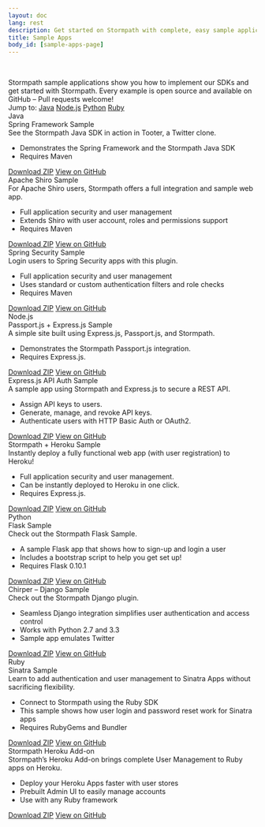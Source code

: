 ```yaml
---
layout: doc
lang: rest
description: Get started on Stormpath with complete, easy sample applications in Node.js, Java, Python and many more.
title: Sample Apps
body_id: [sample-apps-page]
---
```


<p>&nbsp;</p>
<div id="sample-apps-wrapper">
  <div class="sample-apps-top">
    <div class="sample-apps-top-text">
      Stormpath sample applications show you how to implement our SDKs and get started with Stormpath. Every example is open source and available on GitHub – Pull requests welcome!
    </div>
    <div class="sample-apps-jump-to">
      <span>Jump to:</span>
      <a class="jump-to-java" href="#sample-apps-java-container-jump">Java</a>
      <a class="jump-to-node" href="#sample-apps-node-container-jump">Node.js</a>
      <a class="jump-to-python" href="#sample-apps-python-container-jump">Python</a>
      <a class="jump-to-ruby" href="#sample-apps-ruby-container-jump">Ruby</a>
    </div>
  </div>

  <div id="sample-apps-java-container">
    <a id="sample-apps-java-container-jump"></a>
    <div class="java-title">Java</div>
    <div class="panel-container">
      <div class="panel-title">Spring Framework Sample</div>
      <div class="panel-inner">
        <div class="panel-text">
          See the Stormpath Java SDK in action in Tooter, a Twitter clone.
          <ul>
            <li>Demonstrates the Spring Framework and the Stormpath Java SDK</li>
            <li>Requires Maven</li>
          </ul>
        </div>
        <div class="panel-buttons">
          <a class="btn-download" href="https://github.com/stormpath/stormpath-spring-samples/archive/master.zip">Download ZIP</a>
          <a class="btn-github" href="https://github.com/stormpath/stormpath-spring-samples">View on GitHub</a>
        </div>
      </div>
    </div>
    <div class="panel-container">
      <div class="panel-title">Apache Shiro Sample</div>
      <div class="panel-inner">
        <div class="panel-text">
          For Apache Shiro users, Stormpath offers a full integration and sample web app.
          <ul>
            <li>Full application security and user management</li>
            <li>Extends Shiro with user account, roles and permissions support</li>
            <li>Requires Maven</li>
          </ul>
        </div>
        <div class="panel-buttons">
          <a class="btn-download" href="https://github.com/stormpath/stormpath-shiro-web-sample/archive/master.zip">Download ZIP</a>
          <a class="btn-github" href="https://github.com/stormpath/stormpath-shiro-web-sample">View on GitHub</a>
        </div>
      </div>
    </div>
    <div class="panel-container">
      <div class="panel-title">Spring Security Sample</div>
      <div class="panel-inner">
        <div class="panel-text">
          Login users to Spring Security apps with this plugin.
          <ul>
            <li>Full application security and user management</li>
            <li>Uses standard or custom authentication filters and role checks</li>
            <li>Requires Maven</li>
          </ul>
        </div>
        <div class="panel-buttons">
          <a class="btn-download" href="https://github.com/stormpath/stormpath-spring-security-example/archive/master.zip">Download ZIP</a>
          <a class="btn-github" href="https://github.com/stormpath/stormpath-spring-security-example">View on GitHub</a>
        </div>
      </div>
    </div>
  </div>

  <div id="sample-apps-node-container">
    <a id="sample-apps-node-container-jump"></a>
    <div class="node-title">Node.js</div>
    <div class="panel-container">
      <div class="panel-title">Passport.js + Express.js Sample</div>
      <div class="panel-inner">
        <div class="panel-text">
          A simple site built using Express.js, Passport.js, and Stormpath.
          <ul>
            <li>Demonstrates the Stormpath Passport.js integration.</li>
            <li>Requires Express.js.</li>
          </ul>
        </div>
        <div class="panel-buttons">
          <a class="btn-download" href="https://github.com/stormpath/stormpath-passport-express-sample/archive/master.zip">Download ZIP</a>
          <a class="btn-github" href="https://github.com/stormpath/stormpath-passport-express-sample">View on GitHub</a>
        </div>
      </div>
    </div>
    <div class="panel-container">
      <div class="panel-title">Express.js API Auth Sample</div>
      <div class="panel-inner">
        <div class="panel-text">
          A sample app using Stormpath and Express.js to secure a REST API.
          <ul>
            <li>Assign API keys to users.</li>
            <li>Generate, manage, and revoke API keys.</li>
            <li>Authenticate users with HTTP Basic Auth or OAuth2.</li>
          </ul>
        </div>
        <div class="panel-buttons">
          <a class="btn-download" href="https://github.com/stormpath/stormpath-express-api-auth-sample/archive/master.zip">Download ZIP</a>
          <a class="btn-github" href="https://github.com/stormpath/stormpath-express-api-auth-sample">View on GitHub</a>
        </div>
      </div>
    </div>
    <div class="panel-container">
      <div class="panel-title">Stormpath + Heroku Sample</div>
      <div class="panel-inner">
        <div class="panel-text">
          Instantly deploy a fully functional web app (with user registration)
          to Heroku!
          <ul>
            <li>Full application security and user management.</li>
            <li>Can be instantly deployed to Heroku in one click.</li>
            <li>Requires Express.js.</li>
          </ul>
        </div>
        <div class="panel-buttons">
          <a class="btn-download" href="https://github.com/stormpath/stormpath-heroku-express-sample/archive/master.zip">Download ZIP</a>
          <a class="btn-github" href="https://github.com/stormpath/stormpath-heroku-express-sample">View on GitHub</a>
        </div>
      </div>
    </div>
  </div>

  <div id="sample-apps-python-container">
    <a id="sample-apps-python-container-jump"></a>
    <div class="python-title">Python</div>
    <div class="panel-container">
      <div class="panel-title">Flask Sample</div>
      <div class="panel-inner">
        <div class="panel-text">
          Check out the Stormpath Flask Sample.
          <ul>
            <li>A sample Flask app that shows how to sign-up and login a user</li>
            <li>Includes a bootstrap script to help you get set up!</li>
            <li>Requires Flask 0.10.1</li>
          </ul>
        </div>
        <div class="panel-buttons">
          <a class="btn-download" href="https://github.com/stormpath/stormpath-flask-sample/archive/master.zip">Download ZIP</a>
          <a class="btn-github" href="https://github.com/stormpath/stormpath-flask-sample">View on GitHub</a>
        </div>
      </div>
    </div>
    <div class="panel-container">
      <div class="panel-title">Chirper – Django Sample</div>
      <div class="panel-inner">
        <div class="panel-text">
          Check out the Stormpath Django plugin.
          <ul>
            <li>Seamless Django integration simplifies user authentication and access control</li>
            <li>Works with Python 2.7 and 3.3</li>
            <li>Sample app emulates Twitter</li>
          </ul>
        </div>
        <div class="panel-buttons">
          <a class="btn-download" href="https://github.com/stormpath/stormpath-python-samples/archive/master.zip">Download ZIP</a>
          <a class="btn-github" href="https://github.com/stormpath/stormpath-python-samples">View on GitHub</a>
        </div>
      </div>
    </div>
  </div>

  <div id="sample-apps-ruby-container">
    <a id="sample-apps-ruby-container-jump"></a>
    <div class="ruby-title">Ruby</div>
    <div class="panel-container">
      <div class="panel-title">Sinatra Sample</div>
      <div class="panel-inner">
        <div class="panel-text">
          Learn to add authentication and user management to Sinatra Apps without sacrificing flexibility.
          <ul>
            <li>Connect to Stormpath using the Ruby SDK</li>
            <li>This sample shows how user login and password reset work for Sinatra apps</li>
            <li>Requires RubyGems and Bundler</li>
          </ul>
        </div>
        <div class="panel-buttons">
          <a class="btn-download" href="https://github.com/stormpath/stormpath-ruby-samples/archive/master.zip">Download ZIP</a>
          <a class="btn-github" href="https://github.com/stormpath/stormpath-ruby-samples">View on GitHub</a>
        </div>
      </div>
    </div>
    <div class="panel-container">
      <div class="panel-title">Stormpath Heroku Add-on</div>
      <div class="panel-inner">
        <div class="panel-text">
          Stormpath’s Heroku Add-on brings complete User Management to Ruby apps on Heroku.
          <ul>
            <li>Deploy your Heroku Apps faster with user stores</li>
            <li>Prebuilt Admin UI to easily manage accounts</li>
            <li>Use with any Ruby framework</li>
          </ul>
        </div>
        <div class="panel-buttons">
          <a class="btn-download" href="https://github.com/stormpath/stormpath-heroku-ruby-sample/archive/master.zip">Download ZIP</a>
          <a class="btn-github" href="https://github.com/stormpath/stormpath-heroku-ruby-sample">View on GitHub</a>
        </div>
      </div>
    </div>
  </div>
</div>
